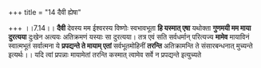 +++
title = "14 दैवी ह्येषा"

+++
।।7.14।। **दैवी** देवस्य मम ईश्वरस्य विष्णोः स्वभावभूता **हि यस्मात्
एषा** यथोक्ता **गुणमयी मम माया दुरत्यया** दुःखेन अत्ययः अतिक्रमणं यस्याः
सा दुरत्यया। तत्र एवं सति सर्वधर्मान् परित्यज्य **मामेव** मायाविनं
स्वात्मभूतं सर्वात्मना ये **प्रपद्यन्ते ते मायाम् एतां** सर्वभूतमोहिनीं
**तरन्ति** अतिक्रामन्ति ते संसारबन्धनात् मुच्यन्ते इत्यर्थः।। यदि त्वां
प्रपन्नाः मायामेतां तरन्ति कस्मात् त्वामेव सर्वे न प्रपद्यन्ते
इत्युच्यते

